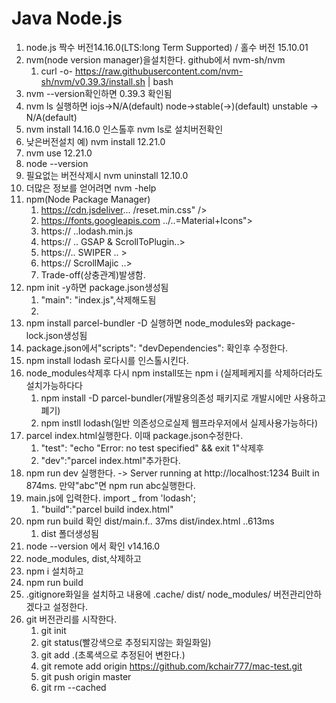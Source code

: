 # Java Node.js 
1. node.js 짝수 버전14.16.0(LTS:long Term Supported) / 홀수 버전 15.10.01
1. nvm(node version manager)을설치한다. github에서 nvm-sh/nvm
   1. curl -o- https://raw.githubusercontent.com/nvm-sh/nvm/v0.39.3/install.sh | bash
1. nvm --version확인하면 0.39.3 확인됨
1. nvm ls 실행하면  iojs->N/A(default) node->stable(->)(default)  unstable -> N/A(default)
1.  nvm install 14.16.0 인스톨후 nvm ls로 설치버전확인
1.  낮은버전설치 예) nvm install 12.21.0
1.  nvm use 12.21.0
1.  node --version
1.  필요없는 버전삭제시 nvm uninstall 12.10.0 
1.  더많은 정보를 얻어려면 nvm -help
1.  npm(Node Package Manager)
    1. https://cdn.jsdeliver... /reset.min.css" />
    1. https://fonts.googleapis.com ../..=Material+Icons">
    1. https:// ..lodash.min.js
    1. https:// .. GSAP & ScrollToPlugin..>
    1. https://.. SWIPER  .. >
    1. https:// ScrollMajic ..> 
    1. Trade-off(상충관계)발생함.
1. npm init -y하면 package.json생성됨
    1. "main": "index.js",삭제해도됨
    1. 
1.  npm install parcel-bundler -D 실행하면 node_modules와 package-lock.json생성됨 
1. package.json에서"scripts":  "devDependencies": 확인후 수정한다. 
1. npm install lodash 로다시를 인스톨시킨다. 
1. node_modules삭제후 다시 npm install또는 npm i (실제페케지를 삭제하더라도 설치가능하다다
    1.  npm install -D parcel-bundler(개발용의존성 패키지로 개발시에만 사용하고폐기)
    1.  npm instll lodash(일반 의존성으로실제 웹프라우저에서 실제사용가능하다)
1. parcel index.html실행한다. 이때 package.json수정한다.
    1. "test": "echo \"Error: no test specified\" && exit 1"삭제후 
    1. "dev":"parcel index.html"추가한다.  
1. npm run dev 실행한다. -> Server running at http://localhost:1234 Built in 874ms. 만약"abc"면 npm run abc실행한다.  
1. main.js에 입력한다. import _ from 'lodash';
    1. "build":"parcel build index.html"
1. npm run build 확인 dist/main.f.. 37ms dist/index.html ..613ms
    1. dist 폴더생성됨
1. node --version 에서 확인 v14.16.0
1. node_modules, dist,삭제하고 
1. npm i 설치하고    
1. npm run build 
1. .gitignore화일을 설치하고 내용에 .cache/ dist/  node_modules/ 버전관리안하겠다고 설정한다. 
1. git 버전관리를 시작한다.
   1. git init
   1. git status(빨강색으로 추정되지않는 화일화일)
   1. git add .(초록색으로 추정된어 변한다.) 
   1. git remote add origin https://github.com/kchair777/mac-test.git
   1. git push origin master 
   1. git rm --cached 







